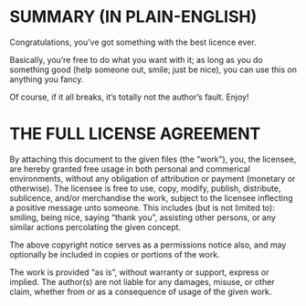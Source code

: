 # SUMMARY (IN PLAIN-ENGLISH)

Congratulations, you’ve got something with the best licence ever.

Basically, you’re free to do what you want with it; as long as you do something good (help someone out, smile; just be nice), you can use this on anything you fancy.

Of course, if it all breaks, it’s totally not the author’s fault.
Enjoy!


# THE FULL LICENSE AGREEMENT

By attaching this document to the given files (the “work”), you, the licensee, are hereby granted free usage in both personal and commerical environments, without any obligation of attribution or payment (monetary or otherwise). The licensee is free to use, copy, modify, publish, distribute, sublicence, and/or merchandise the work, subject to the licensee inflecting a positive message unto someone. This includes (but is not limited to): smiling, being nice, saying “thank you”, assisting other persons, or any similar actions percolating the given concept.

The above copyright notice serves as a permissions notice also, and may optionally be included in copies or portions of the work.

The work is provided “as is”, without warranty or support, express or implied. The author(s) are not liable for any damages, misuse, or other claim, whether from or as a consequence of usage of the given work.